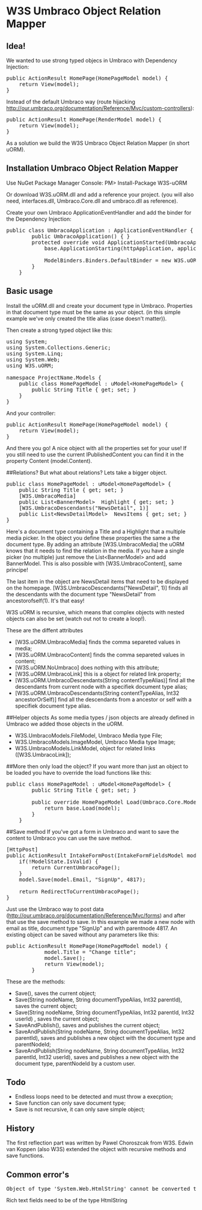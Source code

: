 # W3S Umbraco Object Relation Mapper

## Idea!

We wanted to use strong typed objecs in Umbraco with Dependency Injection:

<pre>
public ActionResult HomePage(HomePageModel model) {
    return View(model);
}
</pre>

Instead of the default Umbraco way (route hijacking http://our.umbraco.org/documentation/Reference/Mvc/custom-controllers):
<pre>
public ActionResult HomePage(RenderModel model) {
    return View(model);
}
</pre>

As a solution we build the W3S Umbraco Object Relation Mapper (in short uORM).

## Installation Umbraco Object Relation Mapper
Use NuGet Package Manager Console:
PM> Install-Package W3S-uORM 

Or download W3S.uORM.dll and add a reference your project. (you will also need, interfaces.dll, Umbraco.Core.dll and umbraco.dll as reference).

Create your own Umbraco ApplicationEventHandler and add the binder for the Dependency Injection:

<pre>
public class UmbracoApplication : ApplicationEventHandler {
        public UmbracoApplication() { }
        protected override void ApplicationStarted(UmbracoApplicationBase httpApplication, ApplicationContext applicationContext) {
            base.ApplicationStarting(httpApplication, applicationContext);

            ModelBinders.Binders.DefaultBinder = new W3S.uORM.RenderModelBinder(); 
        }
    }
</pre>


## Basic usage 
Install the uORM.dll and create your document type in Umbraco. Properties in that document type must be the same as your object. (in this simple example we've only created the title alias (case doesn't matter)). 

Then create a strong typed object like this:
<pre>
using System;
using System.Collections.Generic;
using System.Linq;
using System.Web;
using W3S.uORM;

namespace ProjectName.Models {
    public class HomePageModel : uModel&lt;HomePageModel&gt; {
        public String Title { get; set; }
    }
}
</pre>

And your controller:

<pre>
public ActionResult HomePage(HomePageModel model) {
    return View(model);
}
</pre>
And there you go! A nice object with all the properties set for your use! If you still need to use the current IPublishedContent you can find it in the property Content (model.Content).

##Relations?
But what about relations? Lets take a bigger object.

<pre>
public class HomePageModel : uModel&lt;HomePageModel&gt; {
    public String Title { get; set; }
    [W3S.UmbracoMedia]
    public List&lt;BannerModel&gt;  Highlight { get; set; }
    [W3S.UmbracoDescendants("NewsDetail", 1)]
    public List&lt;NewsDetailModel&gt;  NewsItems { get; set; } 
}
</pre>

Here's a document type containing a Title and a Highlight that a multiple media picker. In the object you define these properties the same a the document type. By adding an attribute [W3S.UmbracoMedia] the uORM knows that it needs to find the relation in the media. If you have a single picker (no multiple) just remove the List&lt;BannerModel&gt; and add BannerModel. This is also possible with [W3S.UmbracoContent], same principe!

The last item in the object are NewsDetail items that need to be displayed on the homepage. [W3S.UmbracoDescendants("NewsDetail", 1)] finds all the descendants with the document type "NewsDetail" from ancestorofself(1). It's that easy!

W3S uORM is recursive, which means that complex objects with nested objects can also be set (watch out not to create a loop!).

These are the diffent attributes

* [W3S.uORM.UmbracoMedia] finds the comma separeted values in media;
* [W3S.uORM.UmbracoContent] finds the comma separeted values in content;
* [W3S.uORM.NoUmbraco] does nothing with this attribute;
* [W3S.uORM.UmbracoLink] this is a object for related link property;
* [W3S.uORM.UmbracoDescendants(String contentTypeAlias)] find all the descendants from current node with a specifiek document type alias;
* [W3S.uORM.UmbracoDescendants(String contentTypeAlias, Int32 ancestorOrSelf)] find all the descendants from a ancestor or self with a specifiek document type alias.

##Helper objects
As some media types / json objects are already defined in Umbraco we added those objects in the uORM.

* W3S.UmbracoModels.FileModel, Umbraco Media type File;
* W3S.UmbracoModels.ImageModel, Umbraco Media type Image;
* W3S.UmbracoModels.LinkModel, object for related links ([W3S.UmbracoLink]);

##More then only load the object?
If you want more than just an object to be loaded you have to override the load functions like this: 

<pre>
public class HomePageModel : uModel&lt;HomePageModel&gt; {
        public String Title { get; set; }

        public override HomePageModel Load(Umbraco.Core.Models.IPublishedContent model) {
            return base.Load(model);
        }
    }
</pre>

##Save method
If you've got a form in Umbraco and want to save the content to Umbraco you can use the save method. 
<pre>
[HttpPost]
public ActionResult IntakeFormPost(IntakeFormFieldsModel model) {
    if(!ModelState.IsValid) {
        return CurrentUmbracoPage();
    }
    model.Save(model.Email, "SignUp", 4817);

    return RedirectToCurrentUmbracoPage();          
}
</pre>

Just use the Umbraco way to post data (http://our.umbraco.org/documentation/Reference/Mvc/forms) and after that use the save method to save. In this example we made a new node with email as title, document type "SignUp" and with parentnode 4817. An existing object can be saved without any parameters like this:

<pre>
public ActionResult HomePage(HomePageModel model) {
            model.Title = "Change title";
            model.Save();
            return View(model);
        }
</pre>

These are the methods:

* Save(), saves the current object;
* Save(String nodeName, String documentTypeAlias, Int32 parentId), saves the current object;
* Save(String nodeName, String documentTypeAlias, Int32 parentId, Int32 userId) , saves the current object;
* SaveAndPublish(), saves and publishes the current object;
* SaveAndPublish(String nodeName, String documentTypeAlias, Int32 parentId), saves and publishes a new object with the document type and parentNodeId;
* SaveAndPublish(String nodeName, String documentTypeAlias, Int32 parentId, Int32 userId), saves and publishes a new object with the document type, parentNodeId by a custom user.

## Todo

* Endless loops need to be detected and must throw a execption;
* Save function can only save document type;
* Save is not recursive, it can only save simple object;
 
## History 
The first reflection part was written by Pawel Choroszcak from W3S. Edwin van Koppen (also W3S) extended the object with recursive methods and save functions.

## Common error's
<pre>
Object of type 'System.Web.HtmlString' cannot be converted to type 'System.String'.
</pre>
Rich text fields need to be of the type HtmlString


